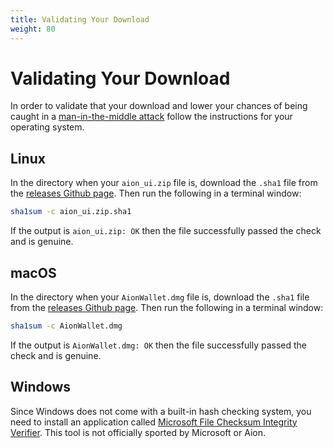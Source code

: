 ```yaml
---
title: Validating Your Download
weight: 80
---
```


# Validating Your Download

In order to validate that your download and lower your chances of being caught in a [man-in-the-middle attack](https://en.wikipedia.org/wiki/Man-in-the-middle_attack) follow the instructions for your operating system.

## Linux

In the directory when your `aion_ui.zip` file is, download the `.sha1` file from the [releases Github page](https://github.com/aionnetwork/Desktop-Wallet/releases). Then run the following in a terminal window:

```bash
sha1sum -c aion_ui.zip.sha1
```

If the output is `aion_ui.zip: OK` then the file successfully passed the check and is genuine.

## macOS

In the directory when your `AionWallet.dmg` file is, download the `.sha1` file from the [releases Github page](https://github.com/aionnetwork/Desktop-Wallet/releases). Then run the following in a terminal window:

```bash
sha1sum -c AionWallet.dmg
```

If the output is `AionWallet.dmg: OK` then the file successfully passed the check and is genuine.

## Windows

Since Windows does not come with a built-in hash checking system, you need to install an application called [Microsoft File Checksum Integrity Verifier](https://support.microsoft.com/en-us/help/841290/availability-and-description-of-the-file-checksum-integrity-verifier-u). This tool is not officially sported by Microsoft or Aion.